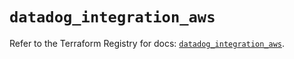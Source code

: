 # `datadog_integration_aws`

Refer to the Terraform Registry for docs: [`datadog_integration_aws`](https://registry.terraform.io/providers/datadog/datadog/3.49.0/docs/resources/integration_aws).
